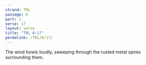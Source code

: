 ```yaml
---
strand: TRL
passage: 6
part: 1
verse: 17
layout: verse
title: "TRL 6:17"
permalink: /TRL/6/17/
---
```

The wind howls loudly, sweeping through the rusted metal spires surrounding them.
